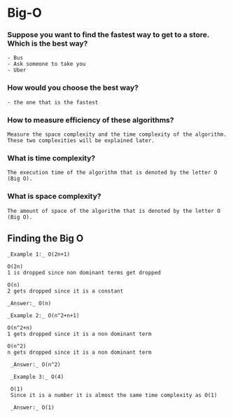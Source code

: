 # Big-O


### Suppose you want to find the fastest way to get to a store. Which is the best way?   
    - Bus
    - Ask someone to take you
    - Uber
    
### How would you choose the best way?
    - the one that is the fastest
   
### How to measure efficiency of these algorithms?
    Measure the space complexity and the time complexity of the algorithm. These two complexities will be explained later.
    
### What is time complexity?
    The execution time of the algorithm that is denoted by the letter O (Big O).
    
### What is space complexity?
    The amount of space of the algorithm that is denoted by the letter O (Big O).
    
##  Finding the Big O
    
    _Example 1:_ O(2n+1)
    
    O(2n)
    1 is dropped since non dominant terms get dropped
    
    O(n)
    2 gets dropped since it is a constant
    
    _Answer:_ O(n)
    
    _Example 2:_ O(n^2+n+1)
    
    O(n^2+n)
    1 gets dropped since it is a non dominant term
    
    O(n^2)
    n gets dropped since it is a non dominant term
    
     _Answer:_ O(n^2)
    
     _Example 3:_ O(4)
     
     O(1)
     Since it is a number it is almost the same time complexity as O(1)
     
     _Answer:_ O(1)
    
    
    
    
    
    
    
    
    
    
    
